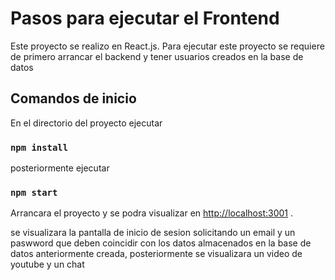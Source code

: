 # Pasos para ejecutar el Frontend

Este proyecto se realizo en React.js.
Para ejecutar este proyecto se requiere de primero arrancar el backend y tener usuarios creados en la base de datos

## Comandos de inicio

En el directorio del proyecto ejecutar

### `npm install`

posteriormente ejecutar

### `npm start`

Arrancara el proyecto y se podra visualizar en 
[http://localhost:3001](http://localhost:3001) .

se visualizara la pantalla de inicio de sesion solicitando un email y un paswword que deben coincidir con los datos almacenados en la base de datos anteriormente creada, posteriormente se visualizara un video de youtube y un chat 
